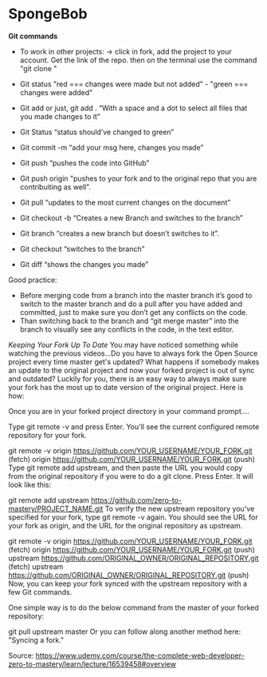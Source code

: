 # SpongeBob


**Git commands**

- To work in other projects: -> click in fork, add the project to your account. Get the link of the repo. then on the terminal use the command "git clone <repolink>"
- Git status "red === changes were made but not added" - "green === changes were added"
- Git add <name of the file> or just, git add . “With a space and a dot to select all files that you made changes to it”
- Git Status “status should’ve changed to green”
- Git commit -m “add your msg here, changes you made”
- Git push “pushes the code into GitHub”
- Git push origin <name of the branch> "pushes to your fork and to the original repo that you are contribuiting as well".
- Git pull “updates to the most current changes on the document”

- Git checkout -b <name of the branch> “Creates a new Branch and switches to the branch”
- Git branch <name of the branch> “creates a new branch but doesn’t switches to it”.
- Git checkout <name of the branch> “switches to the branch”
- Git diff “shows the changes you made”

Good practice:
- Before merging code from a branch into the master branch it’s good to switch to the master branch and do a pull after you have added and committed, just to make sure you don’t get any conflicts on the code.
- Than switching back to the branch and “git merge master” into the branch to visually see any conflicts in the code, in the text editor.

*Keeping Your Fork Up To Date*
You may have noticed something while watching the previous videos...Do you have to always fork the Open Source project every time master get's updated? What happens if somebody makes an update to the original project and now your forked project is out of sync and outdated? Luckily for you, there is an easy way to always make sure your fork has the most up to date version of the original project. Here is how:

Once you are in your forked project directory in your command prompt....


Type git remote -v and press Enter. You'll see the current configured remote repository for your fork.

git remote -v
origin  https://github.com/YOUR_USERNAME/YOUR_FORK.git (fetch)
origin  https://github.com/YOUR_USERNAME/YOUR_FORK.git (push)
Type git remote add upstream, and then paste the URL you would copy from the original repository if you were to do a git clone. Press Enter. It will look like this:

git remote add upstream https://github.com/zero-to-mastery/PROJECT_NAME.git
To verify the new upstream repository you've specified for your fork, type git remote -v again. You should see the URL for your fork as origin, and the URL for the original repository as upstream.

git remote -v
origin    https://github.com/YOUR_USERNAME/YOUR_FORK.git (fetch)
origin    https://github.com/YOUR_USERNAME/YOUR_FORK.git (push)
upstream  https://github.com/ORIGINAL_OWNER/ORIGINAL_REPOSITORY.git (fetch)
upstream  https://github.com/ORIGINAL_OWNER/ORIGINAL_REPOSITORY.git (push)
Now, you can keep your fork synced with the upstream repository with a few Git commands.

One simple way is to do the below command from the master of your forked repository: 

git pull upstream master
Or you can follow along another method here: "Syncing a fork."

Source: https://www.udemy.com/course/the-complete-web-developer-zero-to-mastery/learn/lecture/16539458#overview

